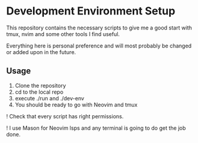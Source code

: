 # Development Environment Setup

This repository contains the necessary scripts to give me a good start with tmux,
nvim and some other tools I find useful.

Everything here is personal preference and will most probably be changed or added
upon in the future. 

## Usage
1. Clone the repository
2. cd to the local repo
3. execute ./run and ./dev-env 
4. You should be ready to go with Neovim and tmux

! Check that every script has right permissions.

! I use Mason for Neovim lsps and any terminal is going to do get the job done.
